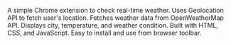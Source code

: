 A simple Chrome extension to check real-time weather.
Uses Geolocation API to fetch user's location.
Fetches weather data from OpenWeatherMap API.
Displays city, temperature, and weather condition.
Built with HTML, CSS, and JavaScript.
Easy to install and use from browser toolbar.


